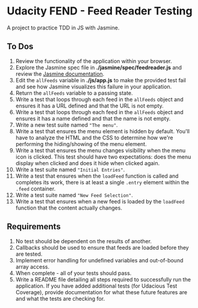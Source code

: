 # Udacity FEND - Feed Reader Testing

A project to practice TDD in JS with Jasmine.  
  

## To Dos
1. Review the functionality of the application within your browser.
2. Explore the Jasmine spec file in **./jasmine/spec/feedreader.js** and review the [Jasmine documentation](http://jasmine.github.io).
3. Edit the `allFeeds` variable in **./js/app.js** to make the provided test fail and see how Jasmine visualizes this failure in your application.
4. Return the `allFeeds` variable to a passing state.
5. Write a test that loops through each feed in the `allFeeds` object and ensures it has a URL defined and that the URL is not empty.
6. Write a test that loops through each feed in the `allFeeds` object and ensures it has a name defined and that the name is not empty.
7. Write a new test suite named `"The menu"`.
8. Write a test that ensures the menu element is hidden by default. You'll have to analyze the HTML and the CSS to determine how we're performing the hiding/showing of the menu element.
9. Write a test that ensures the menu changes visibility when the menu icon is clicked. This test should have two expectations: does the menu display when clicked and does it hide when clicked again.
10. Write a test suite named `"Initial Entries"`.
11. Write a test that ensures when the `loadFeed` function is called and completes its work, there is at least a single `.entry` element within the `.feed` container.
12. Write a test suite named `"New Feed Selection"`.
13. Write a test that ensures when a new feed is loaded by the `loadFeed` function that the content actually changes.


## Requirements
1. No test should be dependent on the results of another.
2. Callbacks should be used to ensure that feeds are loaded before they are tested.
3. Implement error handling for undefined variables and out-of-bound array access.
4. When complete - all of your tests should pass. 
5. Write a README file detailing all steps required to successfully run the application. If you have added additional tests (for Udacious Test Coverage),  provide documentation for what these future features are and what the tests are checking for.
